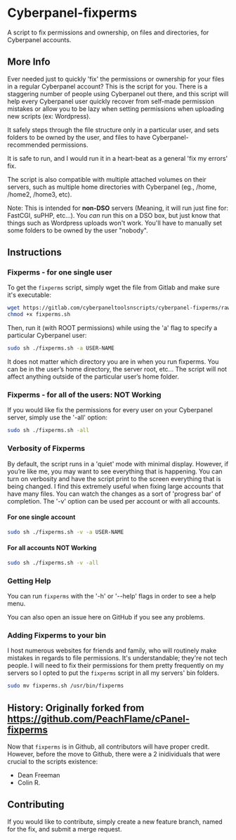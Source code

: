 # Cyberpanel-fixperms
A script to fix permissions and ownership, on files and directories, for Cyberpanel accounts.

## More Info
Ever needed just to quickly 'fix' the permissions or ownership for your files in a regular Cyberpanel account? This is the script for you. There is a staggering number of people using Cyberpanel out there, and this script will help every Cyberpanel user quickly recover from self-made permission mistakes or allow you to be lazy when setting permissions when uploading new scripts (ex: Wordpress).

It safely steps through the file structure only in a particular user, and sets folders to be owned by the user, and files to have Cyberpanel-recommended permissions.

It is safe to run, and I would run it in a heart-beat as a general 'fix my errors' fix.

The script is also compatible with multiple attached volumes on their servers, such as multiple home directories with Cyberpanel (eg., /home, /home2, /home3, etc).

Note: This is intended for **non-DSO** servers (Meaning, it will run just fine for: FastCGI, suPHP, etc...). You _can_ run this on a DSO box, but just know that things such as Wordpress uploads won't work. You'll have to manually set some folders to be owned by the user "nobody".

## Instructions

### Fixperms - for one single user

To get the `fixperms` script, simply wget the file from Gitlab and make sure it's executable:

```bash
wget https://gitlab.com/cyberpaneltoolsnscripts/cyberpanel-fixperms/raw/master/fixperms.sh
chmod +x fixperms.sh
```

Then, run it (with ROOT permissions) while using the 'a' flag to specify a particular Cyberpanel user:
```bash
sudo sh ./fixperms.sh -a USER-NAME
```
It does not matter which directory you are in when you run fixperms. You can be in the user’s home directory, the server root, etc... The script will not affect anything outside of the particular user’s home folder.

### Fixperms - for all of the users: NOT Working
If you would like fix the permissions for every user on your Cyberpanel server, simply use the '-all' option:

```bash
sudo sh ./fixperms.sh -all
```

### Verbosity of Fixperms
By default, the script runs in a 'quiet' mode with minimal display. However, if you’re like me, you may want to see everything that is happening. You can turn on verbosity and have the script print to the screen everything that is being changed. I find this extremely useful when fixing large accounts that have many files. You can watch the changes as a sort of 'progress bar' of completion. The '-v' option can be used per account or with all accounts.

#### For one single account ####
```bash
sudo sh ./fixperms.sh -v -a USER-NAME
```

#### For all accounts NOT Working ####
```bash
sudo sh ./fixperms.sh -v -all
```

### Getting Help
You can run `fixperms` with the '-h' or '--help' flags in order to see a help menu.

You can also open an issue here on GitHub if you see any problems.

### Adding Fixperms to your bin
I host numerous websites for friends and family, who will routinely make mistakes in regards to file permissions. It's understandable; they're not tech people. I will need to fix their permissions for them pretty frequently on my servers so I opted to put the `fixperms` script in all my servers' bin folders.

```bash
sudo mv fixperms.sh /usr/bin/fixperms
```

## History: Originally forked from https://github.com/PeachFlame/cPanel-fixperms
Now that `fixperms` is in Github, all contributors will have proper credit. However, before the move to Github, there were a 2 inidividuals that were crucial to the scripts existence:

- Dean Freeman
- Colin R.

## Contributing
If you would like to contribute, simply create a new feature branch, named for the fix, and submit a merge request.